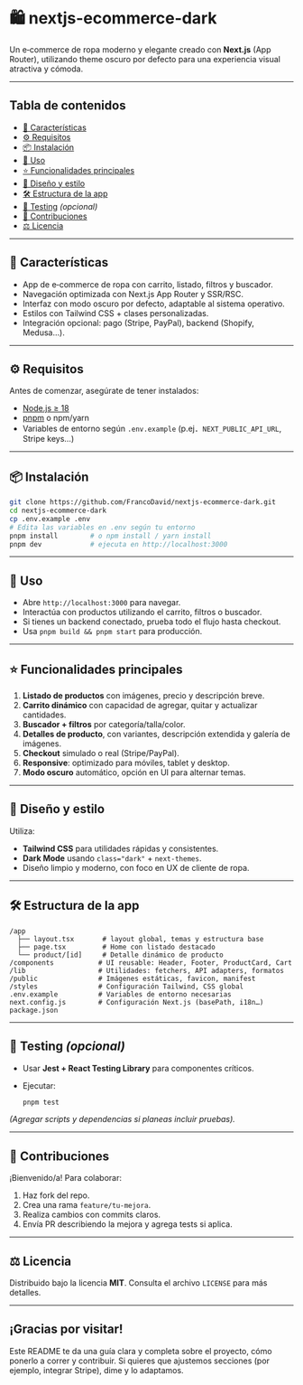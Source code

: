 # 🛍️ nextjs-ecommerce-dark

Un e‑commerce de ropa moderno y elegante creado con **Next.js** (App Router), utilizando theme oscuro por defecto para una experiencia visual atractiva y cómoda.

---

## Tabla de contenidos

* [🚀 Características](#-características)
* [⚙️ Requisitos](#️-requisitos)
* [📦 Instalación](#-instalación)
* [🚚 Uso](#-uso)
* [⭐ Funcionalidades principales](#-funcionalidades-principales)
* [🎨 Diseño y estilo](#-diseño-y-estilo)
* [🛠️ Estructura de la app](#️-estructura-de-la-app)
* [🧪 Testing](#-testing) *(opcional)*
* [🔧 Contribuciones](#-contribuciones)
* [⚖️ Licencia](#️-licencia)

---

## 🚀 Características

* App de e‑commerce de ropa con carrito, listado, filtros y buscador.
* Navegación optimizada con Next.js App Router y SSR/RSC.
* Interfaz con modo oscuro por defecto, adaptable al sistema operativo.
* Estilos con Tailwind CSS + clases personalizadas.
* Integración opcional: pago (Stripe, PayPal), backend (Shopify, Medusa…).

---

## ⚙️ Requisitos

Antes de comenzar, asegúrate de tener instalados:

* [Node.js ≥ 18](https://nodejs.org)
* [pnpm](https://pnpm.io/) o npm/yarn
* Variables de entorno según `.env.example` (p.ej．`NEXT_PUBLIC_API_URL`, Stripe keys…)

---

## 📦 Instalación

```bash
git clone https://github.com/FrancoDavid/nextjs-ecommerce-dark.git
cd nextjs-ecommerce-dark
cp .env.example .env
# Edita las variables en .env según tu entorno
pnpm install        # o npm install / yarn install
pnpm dev            # ejecuta en http://localhost:3000
```

---

## 🚚 Uso

* Abre `http://localhost:3000` para navegar.
* Interactúa con productos utilizando el carrito, filtros o buscador.
* Si tienes un backend conectado, prueba todo el flujo hasta checkout.
* Usa `pnpm build && pnpm start` para producción.

---

## ⭐ Funcionalidades principales

1. **Listado de productos** con imágenes, precio y descripción breve.
2. **Carrito dinámico** con capacidad de agregar, quitar y actualizar cantidades.
3. **Buscador + filtros** por categoría/talla/color.
4. **Detalles de producto**, con variantes, descripción extendida y galería de imágenes.
5. **Checkout** simulado o real (Stripe/PayPal).
6. **Responsive**: optimizado para móviles, tablet y desktop.
7. **Modo oscuro** automático, opción en UI para alternar temas.

---

## 🎨 Diseño y estilo

Utiliza:

* **Tailwind CSS** para utilidades rápidas y consistentes.
* **Dark Mode** usando `class="dark"` + `next-themes`.
* Diseño limpio y moderno, con foco en UX de cliente de ropa.

---

## 🛠️ Estructura de la app

```
/app
  ├── layout.tsx       # layout global, temas y estructura base
  ├── page.tsx         # Home con listado destacado
  └── product/[id]     # Detalle dinámico de producto
/components           # UI reusable: Header, Footer, ProductCard, Cart
/lib                  # Utilidades: fetchers, API adapters, formatos
/public               # Imágenes estáticas, favicon, manifest
/styles               # Configuración Tailwind, CSS global
.env.example          # Variables de entorno necesarias
next.config.js        # Configuración Next.js (basePath, i18n…)
package.json
```

---

## 🧪 Testing *(opcional)*

* Usar **Jest + React Testing Library** para componentes críticos.
* Ejecutar:

  ```bash
  pnpm test
  ```

*(Agregar scripts y dependencias si planeas incluir pruebas).*

---

## 🔧 Contribuciones

¡Bienvenido/a! Para colaborar:

1. Haz fork del repo.
2. Crea una rama `feature/tu-mejora`.
3. Realiza cambios con commits claros.
4. Envía PR describiendo la mejora y agrega tests si aplica.

---

## ⚖️ Licencia

Distribuido bajo la licencia **MIT**. Consulta el archivo `LICENSE` para más detalles.

---

## ¡Gracias por visitar!

Este README te da una guía clara y completa sobre el proyecto, cómo ponerlo a correr y contribuir. Si quieres que ajustemos secciones (por ejemplo, integrar Stripe), dime y lo adaptamos.
